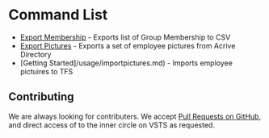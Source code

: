 # Command List

- [Export Membership](/usage/exportAzureAD.md) - Exports list of Group Membership to CSV
- [Export Pictures](/usage/exportPictures.md) - Exports a set of employee pictures from Acrive Directory
- [Getting Started]/usage/importpictures.md) - Imports employee pictuires to TFS

## Contributing

We are always looking for contributers. We accept [Pull Requests on GitHub](https://github.com/nkdAgility/vsts-admin-tools), and direct access of to the inner circle on VSTS as requested.


